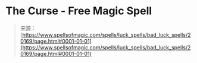 <!--yml

分类：未分类

日期：2024-06-12 19:02:50

-->

# The Curse - Free Magic Spell

> 来源：[https://www.spellsofmagic.com/spells/luck_spells/bad_luck_spells/20169/page.html#0001-01-01](https://www.spellsofmagic.com/spells/luck_spells/bad_luck_spells/20169/page.html#0001-01-01)
